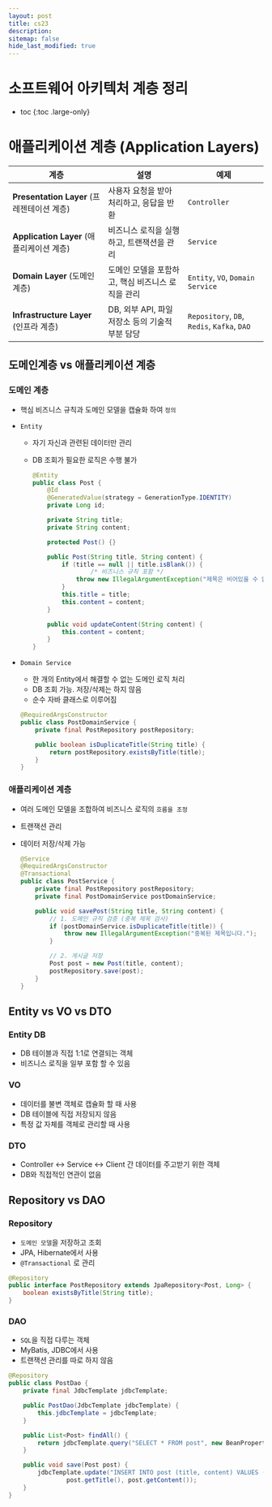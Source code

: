 ```yaml
---
layout: post
title: cs23
description:
sitemap: false
hide_last_modified: true
---
```

# 소프트웨어 아키텍처 계층 정리

* toc
{:toc .large-only}

# **애플리케이션 계층 (Application Layers)**

| 계층 | 설명 | 예제 |
| --- | --- | --- |
| **Presentation Layer** (프레젠테이션 계층) | 사용자 요청을 받아 처리하고, 응답을 반환 | `Controller` |
| **Application Layer** (애플리케이션 계층) | 비즈니스 로직을 실행하고, 트랜잭션을 관리 | `Service` |
| **Domain Layer** (도메인 계층) | 도메인 모델을 포함하고, 핵심 비즈니스 로직을 관리 | `Entity`, `VO`, `Domain Service` |
| **Infrastructure Layer** (인프라 계층) | DB, 외부 API, 파일 저장소 등의 기술적 부분 담당 | `Repository`, `DB`, `Redis`, `Kafka`, `DAO` |

## 도메인계층 vs 애플리케이션 계층

### 도메인 계층

- 핵심 비즈니스 규칙과 도메인 모델을 캡슐화 하여 `정의`
- `Entity`
    - 자기 자신과 관련된 데이터만 관리
    - DB 조회가 필요한 로직은 수행 불가
        
        ```java
        @Entity
        public class Post {
            @Id
            @GeneratedValue(strategy = GenerationType.IDENTITY)
            private Long id;
        
            private String title;
            private String content;
        
            protected Post() {}
        
            public Post(String title, String content) {
                if (title == null || title.isBlank()) {
        		        /* 비즈니스 규칙 포함 */
                    throw new IllegalArgumentException("제목은 비어있을 수 없습니다.");
                }
                this.title = title;
                this.content = content;
            }
        
            public void updateContent(String content) {
                this.content = content;
            }
        }
        ```
        
- `Domain Service`
    - 한 개의 Entity에서 해결할 수 없는 도메인 로직 처리
    - DB 조회 가능. 저장/삭제는 하지 않음
    - 순수 자바 클래스로 이루어짐
    
    ```java
    @RequiredArgsConstructor
    public class PostDomainService {
        private final PostRepository postRepository;
    
        public boolean isDuplicateTitle(String title) {
            return postRepository.existsByTitle(title);
        }
    }
    ```
    

### 애플리케이션 계층

- 여러 도메인 모델을 조합하여 비즈니스 로직의 `흐름을 조정`
- 트랜잭션 관리
- 데이터 저장/삭제 가능
    
    ```java
    @Service
    @RequiredArgsConstructor
    @Transactional
    public class PostService {
        private final PostRepository postRepository;
        private final PostDomainService postDomainService;
    
        public void savePost(String title, String content) {
            // 1. 도메인 규칙 검증 (중복 제목 검사)
            if (postDomainService.isDuplicateTitle(title)) {
                throw new IllegalArgumentException("중복된 제목입니다.");
            }
    
            // 2. 게시글 저장
            Post post = new Post(title, content);
            postRepository.save(post);
        }
    }
    ```
    

## Entity vs VO vs DTO

### **Entity** DB

- DB 테이블과 직접 1:1로 연결되는 객체
- 비즈니스 로직을 일부 포함 할 수 있음

### **VO**

- 데이터를 불변 객체로 캡슐화 할 때 사용
- DB 테이블에 직접 저장되지 않음
- 특정 값 자체를 객체로 관리할 때 사용

### **DTO**

- Controller ↔ Service ↔ Client 간 데이터를 주고받기 위한 객체
- DB와 직접적인 연관이 없음

## Repository vs DAO

### Repository

- `도메인 모델`을 저장하고 조회
- JPA, Hibernate에서 사용
- `@Transactional` 로 관리

```java
@Repository
public interface PostRepository extends JpaRepository<Post, Long> {
    boolean existsByTitle(String title);
}
```

### DAO

- `SQL`을 직접 다루는 객체
- MyBatis, JDBC에서 사용
- 트랜잭션 관리를 따로 하지 않음

```java
@Repository
public class PostDao {
    private final JdbcTemplate jdbcTemplate;

    public PostDao(JdbcTemplate jdbcTemplate) {
        this.jdbcTemplate = jdbcTemplate;
    }

    public List<Post> findAll() {
        return jdbcTemplate.query("SELECT * FROM post", new BeanPropertyRowMapper<>(Post.class));
    }

    public void save(Post post) {
        jdbcTemplate.update("INSERT INTO post (title, content) VALUES (?, ?)",
                post.getTitle(), post.getContent());
    }
}
```